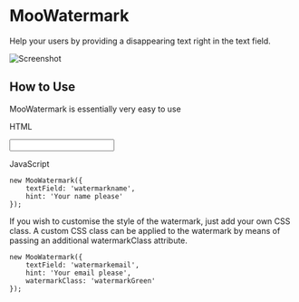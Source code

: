 MooWatermark
===========

Help your users by providing a disappearing text right in the text field.

![Screenshot](http://www.magicwebsolutions.co.uk/demos/watermark/screenshot.png)

How to Use
----------

MooWatermark is essentially very easy to use

HTML

<input type="text" name="watermarkname" id="watermarkname" />

JavaScript

	new MooWatermark({
		textField: 'watermarkname', 
		hint: 'Your name please'
	});	

If you wish to customise the style of the watermark, just add your own CSS class. A custom CSS class can be applied to the watermark by means of passing an additional watermarkClass attribute.

	new MooWatermark({
		textField: 'watermarkemail', 
		hint: 'Your email please',
		watermarkClass: 'watermarkGreen'
	});	

